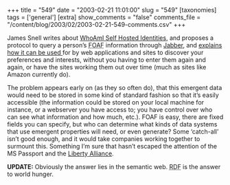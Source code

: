 +++
title = "549"
date = "2003-02-21 11:01:00"
slug = "549"
[taxonomies]
tags = ['general']
[extra]
show_comments = "false"
comments_file = "/content/blog/2003/02/2003-02-21-549-comments.csv"
+++

James Snell writes about [WhoAmI Self Hosted Identities](http://www.snellspace.com/blog/archives/000255.html "WhoAmI Self Hosted Identities"), and proposes a protocol to query a person’s <abbr title="Friend of a friend">FOAF</abbr> information through [Jabber](http://www.jabber.org "Jabber Homepage"), and [explains how it can be used ](http://www.snellspace.com/blog/archives/000234.html "Data Emergence")for by web applications and sites to discover your preferences and interests, without you having to enter them again and again, or have the sites working them out over time (much as sites like Amazon currently do).

The problem appears early on (as they so often do), that this emergent data would need to be stored in some kind of standard fashion so that it’s easily accessible (the information could be stored on your local machine for instance, or a webserver you have access to; you have control over who can see what information and how much, etc.). FOAF is easy, there are fixed fields you can specify, but who can determine what kinds of data systems that use emergent properties will need, or even generate? Some ‘catch-all’ isn’t good enough, and it would take companies working together to surmount this. Something I’m sure that hasn’t escaped the attention of the MS Passport and the [Liberty Alliance](http://www.projectliberty.org/ "Liberty Alliance").

**UPDATE:** Obviously the answer lies in the semantic web. <abbr title="Resource Description Framework">RDF</abbr> is the answer to world hunger.
